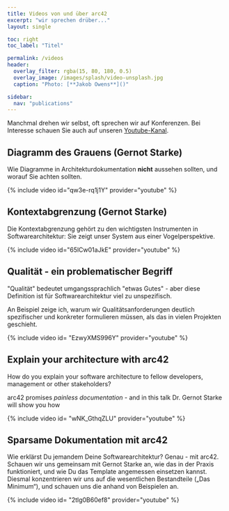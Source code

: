 ```yaml
---
title: Videos von und über arc42
excerpt: "wir sprechen drüber..."
layout: single

toc: right
toc_label: "Titel"

permalink: /videos
header:
  overlay_filter: rgba(15, 80, 180, 0.5)
  overlay_image: /images/splash/video-unsplash.jpg
  caption: "Photo: [**Jakob Owens**]()"

sidebar:
  nav: "publications"
---
```


Manchmal drehen wir selbst, oft sprechen wir auf Konferenzen.
Bei Interesse schauen Sie auch auf unseren 
<a href="https://youtube.com/arc42-video" target="blank">Youtube-Kanal</a>.



## Diagramm des Grauens (Gernot Starke)

Wie Diagramme in Architekturdokumentation **nicht** aussehen sollten,
und worauf Sie achten sollten.

{% include video id="qw3e-rq1j1Y" provider="youtube" %}

## Kontextabgrenzung (Gernot Starke)

Die Kontextabgrenzung gehört zu den wichtigsten Instrumenten in Softwarearchitektur: Sie zeigt unser System aus einer Vogelperspektive.

{% include video id="65lCw01aJkE" provider="youtube" %}

## Qualität - ein problematischer Begriff

"Qualität" bedeutet umgangssprachlich "etwas Gutes" - aber diese Definition ist für Softwarearchitektur viel zu unspezifisch.

An Beispiel zeige ich, warum wir Qualitätsanforderungen deutlich spezifischer und konkreter formulieren müssen, als das in vielen Projekten geschieht.

{% include video id= "EzwyXMS996Y" provider="youtube" %}

## Explain your architecture with arc42

How do you explain your software architecture to fellow developers, management or other stakeholders?

arc42 promises _painless documentation_ - and in this talk Dr. Gernot Starke will show you how 

{% include video id= "wNK_GthqZLU" provider="youtube" %}

## Sparsame Dokumentation mit arc42

Wie erklärst Du jemandem Deine Softwarearchitektur? Genau - mit arc42. Schauen wir uns gemeinsam mit Gernot Starke an, wie das in der Praxis funktioniert, und wie Du das Template angemessen einsetzen kannst.
Diesmal konzentrieren wir uns auf die wesentlichen Bestandteile („Das Minimum“), und schauen uns die anhand von Beispielen an.

{% include video id= "2tlg0B60ef8" provider="youtube" %}
